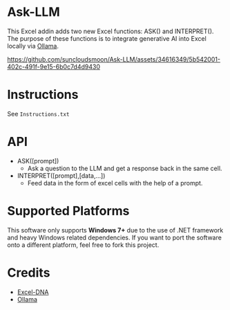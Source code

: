 # Ask-LLM
This Excel addin adds two new Excel functions: ASK() and INTERPRET(). The purpose of these functions is to integrate generative AI into Excel locally via [Ollama](https://ollama.com/).

https://github.com/suncloudsmoon/Ask-LLM/assets/34616349/5b542001-402c-491f-9e15-6b0c7d4d9430
# Instructions
See `Instructions.txt`
# API
* ASK([prompt])
  * Ask a question to the LLM and get a response back in the same cell.
* INTERPRET([prompt],[data,...])
  * Feed data in the form of excel cells with the help of a prompt.
# Supported Platforms
This software only supports **Windows 7+** due to the use of .NET framework and heavy Windows related dependencies. If you want to port the software onto a different platform, feel free to fork this project.
# Credits
* [Excel-DNA](https://github.com/Excel-DNA)
* [Ollama](https://github.com/ollama/ollama)
